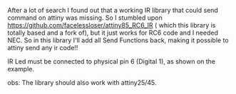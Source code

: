 After a lot of search I found out that a working IR library that could send command on attiny was missing.
So I stumbled upon https://github.com/facelessloser/attiny85_RC6_IR ( which this library is totally based and a fork of), but it just works for RC6 code and I needed NEC.
 So in this library I'll add all Send Functions back, making it possible to attiny send any ir code!!
 
 IR Led must be connected to physical pin 6 (Digital 1), as shown on the example.
 
 obs: The library should also work with attiny25/45. 
